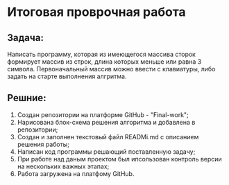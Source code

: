 # Итоговая проврочная работа

## Задача: 
Написать программу, которая из имеющегося массива сторок формирует массив из строк, длина которых меньше или равна 3 символа. Первоначальный массив можно ввести с клавиатуры, либо задать на старте выполнения алгритма.

## Решние:
1. Создан репозитории на платформе GitHub - "Final-work";
2. Нарисована блок-схема решения алгоритма и добавлена в репозитории;
3. Создан и заполнен текстовый файл READMi.md с описанием решения работы;
4. Написан код программы решающий поставленную задачу;
5. При работе над даным проектом был ипсользован контроль версии на нескольких важных этапах;
6. Работа загружена на платфому GitHub.